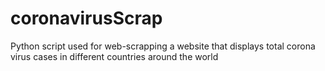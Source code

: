 # coronavirusScrap
Python script used for web-scrapping a website that displays total corona virus cases in different countries around the world
